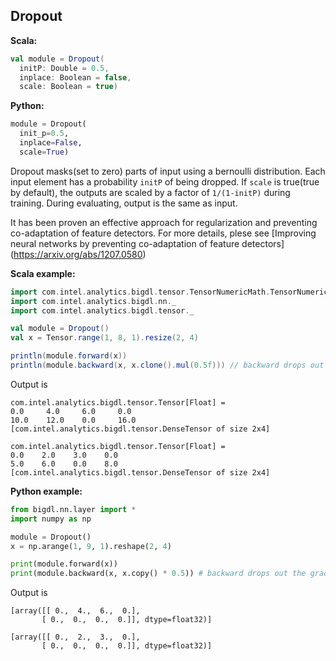 ## Dropout ##

**Scala:**
```scala
val module = Dropout(
  initP: Double = 0.5,
  inplace: Boolean = false,
  scale: Boolean = true)
```
**Python:**
```python
module = Dropout(
  init_p=0.5,
  inplace=False,
  scale=True)
```

Dropout masks(set to zero) parts of input using a bernoulli distribution.
Each input element has a probability `initP` of being dropped. If `scale` is
true(true by default), the outputs are scaled by a factor of `1/(1-initP)` during training.
During evaluating, output is the same as input.

It has been proven an effective approach for regularization and preventing
co-adaptation of feature detectors. For more details, plese see
[Improving neural networks by preventing co-adaptation of feature detectors]
(https://arxiv.org/abs/1207.0580)

**Scala example:**
```scala
import com.intel.analytics.bigdl.tensor.TensorNumericMath.TensorNumeric.NumericFloat
import com.intel.analytics.bigdl.nn._
import com.intel.analytics.bigdl.tensor._

val module = Dropout()
val x = Tensor.range(1, 8, 1).resize(2, 4)

println(module.forward(x))
println(module.backward(x, x.clone().mul(0.5f))) // backward drops out the gradients at the same location.
```
Output is
```
com.intel.analytics.bigdl.tensor.Tensor[Float] =
0.0     4.0     6.0     0.0
10.0    12.0    0.0     16.0
[com.intel.analytics.bigdl.tensor.DenseTensor of size 2x4]

com.intel.analytics.bigdl.tensor.Tensor[Float] =
0.0    2.0    3.0    0.0
5.0    6.0    0.0    8.0
[com.intel.analytics.bigdl.tensor.DenseTensor of size 2x4]
```

**Python example:**
```python
from bigdl.nn.layer import *
import numpy as np

module = Dropout()
x = np.arange(1, 9, 1).reshape(2, 4)

print(module.forward(x))
print(module.backward(x, x.copy() * 0.5)) # backward drops out the gradients at the same location.
```
Output is
```
[array([[ 0.,  4.,  6.,  0.],
       [ 0.,  0.,  0.,  0.]], dtype=float32)]
       
[array([[ 0.,  2.,  3.,  0.],
       [ 0.,  0.,  0.,  0.]], dtype=float32)]
```
